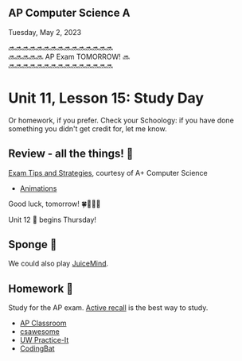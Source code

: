 ## AP Computer Science A

Tuesday, May 2, 2023

🔜🔜🔜🔜🔜🔜🔜🔜🔜🔜🔜🔜🔜🔜🔜<br/>
🔜🔜🔜🔜🔜 AP Exam TOMORROW! 🔜<br/>
🔜🔜🔜🔜🔜🔜🔜🔜🔜🔜🔜🔜🔜🔜🔜<br/>

# Unit 11, Lesson 15: Study Day

Or homework, if you prefer. Check your Schoology: if you have done something you didn't get credit for, let me know.

## Review - all the things! 🤪

[Exam Tips and Strategies](https://www.apluscompsci.com/blog/ap-cs-a-exam-strategies/), courtesy of A+ Computer Science

- [Animations](https://visualgo.net/en)

Good luck, tomorrow! 🍀🤞🧧🪬

Unit 12 💽 begins Thursday!

## Sponge 🧽

We could also play [JuiceMind](https://play.juicemind.com/).

## Homework 📜

Study for the AP exam. [Active recall](https://www.brainscape.com/academy/active-recall-definition-studying/) is the best way to study.

- [AP Classroom](https://apclassroom.collegeboard.org/)
- [csawesome](https://runestone.academy/ns/books/published/csawesome/index.html)
- [UW Practice-It](https://practiceit.cs.washington.edu/problem/list)
- [CodingBat](https://codingbat.com/java)

